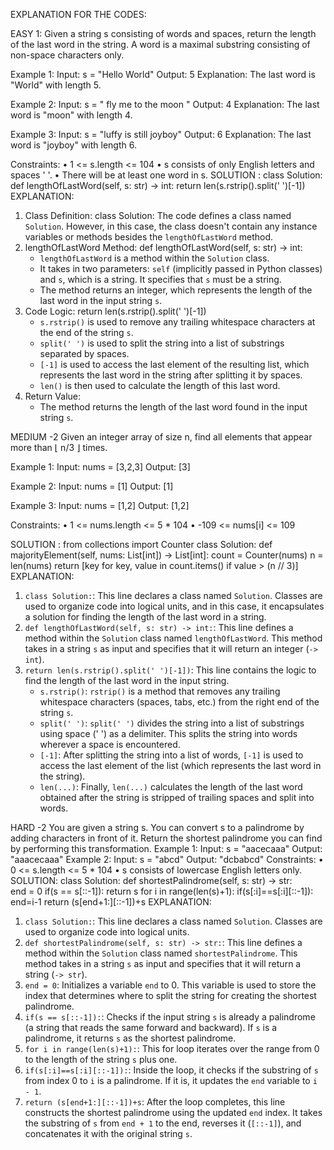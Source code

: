 EXPLANATION FOR THE CODES:

EASY 1:
Given a string s consisting of words and spaces, return the length of the last word in the string.
A word is a maximal 
substring consisting of non-space characters only.

Example 1:
Input: s = "Hello World"
Output: 5
Explanation: The last word is "World" with length 5.

Example 2:
Input: s = " fly me to the moon "
Output: 4
Explanation: The last word is "moon" with length 4.

Example 3:
Input: s = "luffy is still joyboy"
Output: 6
Explanation: The last word is "joyboy" with length 6.

Constraints:
•	1 <= s.length <= 104
•	s consists of only English letters and spaces ' '.
•	There will be at least one word in s.
SOLUTION :
class Solution:
    def lengthOfLastWord(self, s: str) -> int:
        return len(s.rstrip().split(' ')[-1])
EXPLANATION:
1. Class Definition:
    class Solution:
   The code defines a class named `Solution`. However, in this case, the class doesn't contain any instance variables or methods besides the `lengthOfLastWord` method.
2. lengthOfLastWord Method:
    def lengthOfLastWord(self, s: str) -> int:
   - `lengthOfLastWord` is a method within the `Solution` class.
   - It takes in two parameters: `self` (implicitly passed in Python classes) and `s`, which is a string. It specifies that `s` must be a string.
   - The method returns an integer, which represents the length of the last word in the input string `s`.
3. Code Logic:
      return len(s.rstrip().split(' ')[-1])
   - `s.rstrip()` is used to remove any trailing whitespace characters at the end of the string `s`.
   - `split(' ')` is used to split the string into a list of substrings separated by spaces.
   - `[-1]` is used to access the last element of the resulting list, which represents the last word in the string after splitting it by spaces.
   - `len()` is then used to calculate the length of this last word.
4. Return Value:
   - The method returns the length of the last word found in the input string `s`.










MEDIUM -2
Given an integer array of size n, find all elements that appear more than ⌊ n/3 ⌋ times.

Example 1:
Input: nums = [3,2,3]
Output: [3]

Example 2:
Input: nums = [1]
Output: [1]

Example 3:
Input: nums = [1,2]
Output: [1,2]

Constraints:
•	1 <= nums.length <= 5 * 104
•	-109 <= nums[i] <= 109

SOLUTION :
from collections import Counter
class Solution:
    def majorityElement(self, nums: List[int]) -> List[int]:
        count = Counter(nums)
        n = len(nums)
        return [key for key, value in count.items() if value > (n // 3)]
EXPLANATION:
1. `class Solution:`: This line declares a class named `Solution`. Classes are used to organize code into logical units, and in this case, it encapsulates a solution for finding the length of the last word in a string.
2. `def lengthOfLastWord(self, s: str) -> int:`: This line defines a method within the `Solution` class named `lengthOfLastWord`. This method takes in a string `s` as input and specifies that it will return an integer (`-> int`).
3. `return len(s.rstrip().split(' ')[-1])`: This line contains the logic to find the length of the last word in the input string.
    - `s.rstrip()`: `rstrip()` is a method that removes any trailing whitespace characters (spaces, tabs, etc.) from the right end of the string `s`.
    - `split(' ')`: `split(' ')` divides the string into a list of substrings using space (' ') as a delimiter. This splits the string into words wherever a space is encountered.
    - `[-1]`: After splitting the string into a list of words, `[-1]` is used to access the last element of the list (which represents the last word in the string).
    - `len(...)`: Finally, `len(...)` calculates the length of the last word obtained after the string is stripped of trailing spaces and split into words.

HARD -2
You are given a string s. You can convert s to a 
palindrome by adding characters in front of it.
Return the shortest palindrome you can find by performing this transformation.
Example 1:
Input: s = "aacecaaa"
Output: "aaacecaaa"
Example 2:
Input: s = "abcd"
Output: "dcbabcd"
Constraints:
•	0 <= s.length <= 5 * 104
•	s consists of lowercase English letters only.
SOLUTION:
class Solution:
    def shortestPalindrome(self, s: str) -> str:  
        end = 0
        if(s == s[::-1]):
            return s
        for i in range(len(s)+1):
            if(s[:i]==s[:i][::-1]):
                end=i-1
        return (s[end+1:][::-1])+s
EXPLANATION:
1. `class Solution:`: This line declares a class named `Solution`. Classes are used to organize code into logical units.
2. `def shortestPalindrome(self, s: str) -> str:`: This line defines a method within the `Solution` class named `shortestPalindrome`. This method takes in a string `s` as input and specifies that it will return a string (`-> str`).
3. `end = 0`: Initializes a variable `end` to 0. This variable is used to store the index that determines where to split the string for creating the shortest palindrome.
4. `if(s == s[::-1]):`: Checks if the input string `s` is already a palindrome (a string that reads the same forward and backward). If `s` is a palindrome, it returns `s` as the shortest palindrome.
5. `for i in range(len(s)+1):`: This for loop iterates over the range from 0 to the length of the string `s` plus one.
6. `if(s[:i]==s[:i][::-1]):`: Inside the loop, it checks if the substring of `s` from index 0 to `i` is a palindrome. If it is, it updates the `end` variable to `i - 1`.
7. `return (s[end+1:][::-1])+s`: After the loop completes, this line constructs the shortest palindrome using the updated `end` index. It takes the substring of `s` from `end + 1` to the end, reverses it (`[::-1]`), and concatenates it with the original string `s`.




